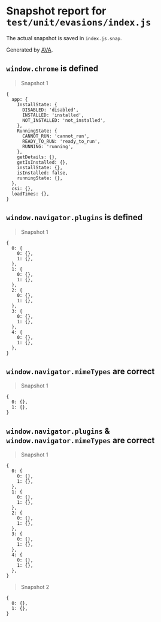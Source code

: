 # Snapshot report for `test/unit/evasions/index.js`

The actual snapshot is saved in `index.js.snap`.

Generated by [AVA](https://avajs.dev).

## `window.chrome` is defined

> Snapshot 1

    {
      app: {
        InstallState: {
          DISABLED: 'disabled',
          INSTALLED: 'installed',
          NOT_INSTALLED: 'not_installed',
        },
        RunningState: {
          CANNOT_RUN: 'cannot_run',
          READY_TO_RUN: 'ready_to_run',
          RUNNING: 'running',
        },
        getDetails: {},
        getIsInstalled: {},
        installState: {},
        isInstalled: false,
        runningState: {},
      },
      csi: {},
      loadTimes: {},
    }

## `window.navigator.plugins` is defined

> Snapshot 1

    {
      0: {
        0: {},
        1: {},
      },
      1: {
        0: {},
        1: {},
      },
      2: {
        0: {},
        1: {},
      },
      3: {
        0: {},
        1: {},
      },
      4: {
        0: {},
        1: {},
      },
    }

## `window.navigator.mimeTypes` are correct

> Snapshot 1

    {
      0: {},
      1: {},
    }

## `window.navigator.plugins` & `window.navigator.mimeTypes` are correct

> Snapshot 1

    {
      0: {
        0: {},
        1: {},
      },
      1: {
        0: {},
        1: {},
      },
      2: {
        0: {},
        1: {},
      },
      3: {
        0: {},
        1: {},
      },
      4: {
        0: {},
        1: {},
      },
    }

> Snapshot 2

    {
      0: {},
      1: {},
    }
